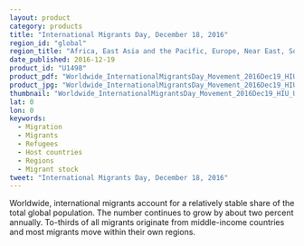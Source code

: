 ```yaml
---
layout: product
category: products
title: "International Migrants Day, December 18, 2016"
region_id: "global"
region_title: "Africa, East Asia and the Pacific, Europe, Near East, South and Central Asia, Western Hemisphere"
date_published: 2016-12-19
product_id: "U1498"
product_pdf: "Worldwide_InternationalMigrantsDay_Movement_2016Dec19_HIU_U1498.pdf"
product_jpg: "Worldwide_InternationalMigrantsDay_Movement_2016Dec19_HIU_U1498.jpg"
thumbnail: "Worldwide_InternationalMigrantsDay_Movement_2016Dec19_HIU_U1498_thumb.jpg"
lat: 0 
lon: 0
keywords:
  - Migration
  - Migrants
  - Refugees
  - Host countries
  - Regions
  - Migrant stock
tweet: "International Migrants Day, December 18, 2016"
---
```

Worldwide, international migrants account for a relatively stable share of the total global population. The number continues to grow by about two percent annually. To-thirds of all migrants originate from middle-income countries and most migrants move within their own regions.
